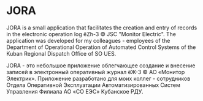 # JORA
JORA is a small application that facilitates the creation and entry of records in the electronic operation log ёZh-3 © JSC "Monitor Electric". 
The application was developed for my colleagues - employees of the Department of Operational Operation of Automated Control Systems 
of the Kuban Regional Dispatch Office of SO UES.

JORA - это небольшое приложение облегчающее создание и внесение записей в электронный оперативный журнал ёЖ-3 © АО «Монитор Электрик». 
Приложение разработано для моих коллег - сотрудников Отдела Оперативной Эксплуатации Автоматизированных Систем Управления 
Филиала АО «СО ЕЭС» Кубанское РДУ.

